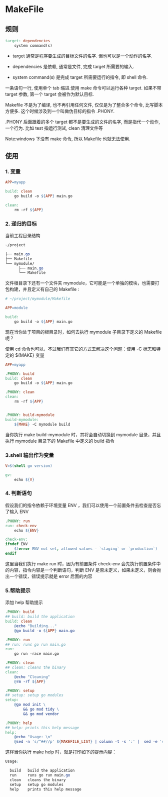 # MakeFile

## 规则
```makefile
target: dependencies
    system command(s)
```
- target 通常是程序要生成的目标文件的名字. 但也可以是一个动作的名字.

- dependencies 是依赖, 通常是文件, 完成 target 所需要的输入.

- system command(s) 是完成 target 所需要运行的指令, 即 shell 命令.


一条语句一行, 使用单个 tab 缩进.使用 make 命令可以运行各种 target. 如果不带 target 参数,
第一个 target 会被作为默认目标.

Makefile 不是为了编译, 也不再引用任何文件, 仅仅是为了整合多个命令, 比写脚本方便多.
这个时候涉及到一个叫做伪目标的指令 .PHONY. 

.PHONY 后面跟着的多个 target 都不是要生成的文件的名字,
而是指代一个动作, 一个行为. 比如 test 指运行测试, clean 清理文件等

Note:windows 下没有 make 命令, 所以 Makefile 也就无法使用.

## 使用
### 1. 变量
```makefile
APP=myapp

build: clean
	go build -o ${APP} main.go

clean:
	rm -rf ${APP}
```

### 2. 递归的目标
当前工程目录结构
```css
~/project

├── main.go
├── Makefile
└── mymodule/
      ├── main.go
      └── Makefile
```

文件根目录下还有一个文件夹 mymodule，它可能是一个单独的模块，也需要打包构建，并且定义有自己的 Makefile :
```makefile
# ~/project/mymodule/Makefile

APP=module

build:
	go build -o ${APP} main.go
```

现在当你处于项目的根目录时，如何去执行 mymodule 子目录下定义的 Makefile 呢？

使用 cd 命令也可以，不过我们有其它的方式去解决这个问题：使用 -C 标志和特定的 ${MAKE} 变量
```makefile
APP=myapp

.PHONY: build
build: clean
	go build -o ${APP} main.go

.PHONY: clean
clean:
	rm -rf ${APP}


.PHONY: build-mymodule
build-mymodule:
	${MAKE} -C mymodule build
```
当你执行 make build-mymodule 时，其将会自动切换到 mymodule 目录，并且执行 mymodule 目录下的 Makefile 中定义的 build 指令

### 3.shell 输出作为变量
```makefile
V=$(shell go version)

gv:
	echo ${V}
```

### 4. 判断语句
假设我们的指令依赖于环境变量 ENV ，我们可以使用一个前置条件去检查是否忘了输入 ENV 
```makefile
.PHONY: run
run: check-env
	echo ${ENV}

check-env:
ifndef ENV
    $(error ENV not set, allowed values - `staging` or `production`)
endif
```

这里当我们执行 make run 时，因为有前置条件 check-env 会先执行前置条件中的内容，指令内容是一个判断语句，判断 ENV 是否未定义，如果未定义，则会抛出一个错误，错误提示就是 error 后面的内容

### 5.帮助提示
添加 help 帮助提示
```makefile
.PHONY: build
## build: build the application
build: clean
    @echo "Building..."
    @go build -o ${APP} main.go

.PHONY: run
## run: runs go run main.go
run:
	go run -race main.go

.PHONY: clean
## clean: cleans the binary
clean:
    @echo "Cleaning"
    @rm -rf ${APP}

.PHONY: setup
## setup: setup go modules
setup:
	@go mod init \
		&& go mod tidy \
		&& go mod vendor

.PHONY: help
## help: prints this help message
help:
	@echo "Usage: \n"
	@sed -n 's/^##//p' ${MAKEFILE_LIST} | column -t -s ':' |  sed -e 's/^/ /'
```

这样当你执行 make help 时，就是打印如下的提示内容：
```css
Usage:

  build   build the application
  run     runs go run main.go
  clean   cleans the binary
  setup   setup go modules
  help    prints this help message
```